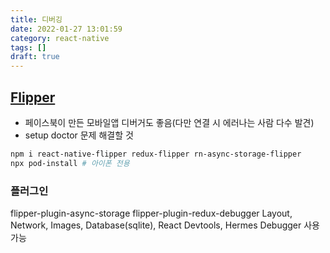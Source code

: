 ```yaml
---
title: 디버깅
date: 2022-01-27 13:01:59
category: react-native
tags: []
draft: true
---
```


## [Flipper](https://fbflipper.com/)

- 페이스북이 만든 모바일앱 디버거도 좋음(다만 연결 시 에러나는 사람 다수 발견)
- setup doctor 문제 해결할 것
```zsh
npm i react-native-flipper redux-flipper rn-async-storage-flipper
npx pod-install # 아이폰 전용
```

### 플러그인
flipper-plugin-async-storage
flipper-plugin-redux-debugger
Layout, Network, Images, Database(sqlite), React Devtools, Hermes Debugger 사용 가능